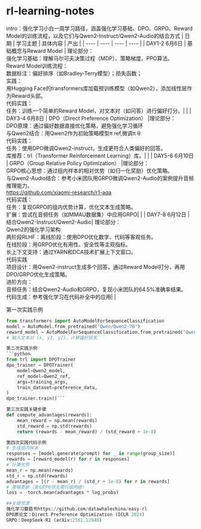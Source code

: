 # rl-learning-notes
intro：强化学习小白一周学习路径，涵盖强化学习基础、DPO、GRPO、Reward Model的训练流程，以及它们与Qwen2-Instruct/Qwen2-Audio的结合方式
| 日期 | 学习主题 | 具体内容 | 产出 | 
| ---- | ---- | ---- | ---- |
| DAY1-2 6月6日 | 基础概念与Reward Model​ | 理论部分：<br>​​强化学习基础​​：理解马尔可夫决策过程（MDP）、策略梯度、PPO算法。<br>​​Reward Model训练流程​​：<br>数据标注：偏好排序（如Bradley-Terry模型）；损失函数；<br>实践：<br>用Hugging Face的transformers库加载预训练模型（如Qwen2），添加线性层作为Reward头部。 <br>代码实践：<br>任务​​：训练一个简单的Reward Model，对文本对（如问答）进行偏好打分。|   | 
| DAY3-4 6月8日 | DPO（Direct Preference Optimization） |理论部分：<br>DPO原理​​：通过偏好数据直接优化策略，避免强化学习循环<br>与Qwen2结合​​：用Qwen2作为初始策略模型π ref,微调π θ<br>代码实践：<br>​​任务​​：使用DPO微调Qwen2-instruct，生成更符合人类偏好的回答。<br>​​库推荐​​：trl（Transformer Reinforcement Learning）库。|   | 
| DAY5-6 6月10日 | GRPO（Group Relative Policy Optimization）​ |理论部分：<br> GRPO核心思想：通过组内样本的相对优势（如归一化奖励）优化策略。<br>与Qwen2-Audio结合​​：参考小米团队用GRPO微调Qwen2-Audio的案例提升音频推理能力。<br>https://github.com/xiaomi-research/r1-aqa<br>代码实践：<br>任务​​：复现GRPO的组内优势计算，优化文本生成策略。<br>​​扩展​​：尝试在音频任务（如MMAU数据集）中应用GRPO|   | 
| DAY7-8 6月12日 | 结合Qwen2-Instruct/Qwen2-Audio​| 理论部分：<br>​​Qwen2的强化学习架构​​<br>两阶段RLHF​​：​​离线阶段​​：使用DPO优化数学、代码等客观任务。<br>在线阶段​​：用GRPO优化有用性、安全性等主观指标。<br>长上下文支持​​：通过YARN和DCA技术扩展上下文窗口。<br>代码实践<br>​​项目设计​​：用Qwen2-instruct生成多个回答，通过Reward Model打分，再用DPO/GRPO优化生成策略。<br>进阶方向​​：<br>音频任务：结合Qwen2-Audio和GRPO，复现小米团队的64.5%准确率结果。<br>代码生成：参考强化学习在代码补全中的应用|   |  

第一次实践示例
```python
from transformers import AutoModelForSequenceClassification
model = AutoModel.from_pretrained("Qwen/Qwen2-7B")
reward_model = AutoModelForSequenceClassification.from_pretrained("Qwen/Qwen2-7B", num_labels=1)
# 输入文本对 (x, y1, y2)，计算偏好损失```

第二次实践示例
```python
from trl import DPOTrainer
dpo_trainer = DPOTrainer(
    model=Qwen2_model,
    ref_model=Qwen2_ref,
    args=training_args,
    train_dataset=preference_data,
)
dpo_trainer.train()```

第三次实践关键步骤
def compute_advantages(rewards):
    mean_reward = np.mean(rewards)
    std_reward = np.std(rewards)
    return (rewards - mean_reward) / (std_reward + 1e-8)

第四次实践代码示例
# 生成组内样本
responses = [model.generate(prompt) for _ in range(group_size)]
rewards = [reward_model(r) for r in responses]
# 计算优势
mean_r = np.mean(rewards)
std_r = np.std(rewards)
advantages = [(r - mean_r) / (std_r + 1e-8) for r in rewards]
# 策略更新（类似PPO但无需价值网络）
loss = -torch.mean(advantages * log_probs)

##关键资源
强化学习蘑菇书https://github.com/datawhalechina/easy-rl
DPO原论文：Direct Preference Optimization (ICLR 2024)
GRPO：DeepSeek-R1 (arXiv:2501.12948)
